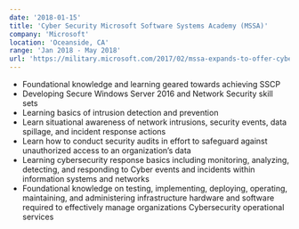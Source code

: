```yaml
---
date: '2018-01-15'
title: 'Cyber Security Microsoft Software Systems Academy (MSSA)'
company: 'Microsoft'
location: 'Oceanside, CA'
range: 'Jan 2018 - May 2018'
url: 'https://military.microsoft.com/2017/02/mssa-expands-to-offer-cybersecurity-training-to-service-members/'
---
```


- Foundational knowledge and learning geared towards achieving SSCP
- Developing Secure Windows Server 2016 and Network Security skill sets
- Learning basics of intrusion detection and prevention
- Learn situational awareness of network intrusions, security events, data spillage, and incident response actions
- Learn how to conduct security audits in effort to safeguard against unauthorized access to an organization’s data
- Learning cybersecurity response basics including monitoring, analyzing, detecting, and responding to Cyber events and incidents within information systems and networks
- Foundational knowledge on testing, implementing, deploying, operating, maintaining, and administering infrastructure hardware and software required to effectively manage organizations Cybersecurity operational services

